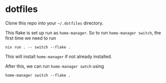 # dotfiles

Clone this repo into your `~/.dotfiles` directory.

This flake is set up run as `home-manager`.
So to run `home-manager switch`, the first time we need to run

```shell
nix run . -- switch --flake .
```

This will install `home-manager` if not already installed.

After this, we can run `home-manager swtch` using

```shell
home-manager switch --flake .
```
